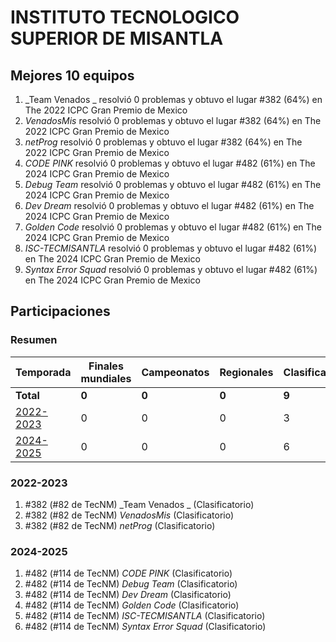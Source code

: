 # INSTITUTO TECNOLOGICO SUPERIOR DE MISANTLA

## Mejores 10 equipos

1. _Team Venados _ resolvió 0 problemas y obtuvo el lugar #382 (64%) en The 2022 ICPC Gran Premio de Mexico
1. _VenadosMis_ resolvió 0 problemas y obtuvo el lugar #382 (64%) en The 2022 ICPC Gran Premio de Mexico
1. _netProg_ resolvió 0 problemas y obtuvo el lugar #382 (64%) en The 2022 ICPC Gran Premio de Mexico
1. _CODE PINK_ resolvió 0 problemas y obtuvo el lugar #482 (61%) en The 2024 ICPC Gran Premio de Mexico
1. _Debug Team_ resolvió 0 problemas y obtuvo el lugar #482 (61%) en The 2024 ICPC Gran Premio de Mexico
1. _Dev Dream_ resolvió 0 problemas y obtuvo el lugar #482 (61%) en The 2024 ICPC Gran Premio de Mexico
1. _Golden Code_ resolvió 0 problemas y obtuvo el lugar #482 (61%) en The 2024 ICPC Gran Premio de Mexico
1. _ISC-TECMISANTLA_ resolvió 0 problemas y obtuvo el lugar #482 (61%) en The 2024 ICPC Gran Premio de Mexico
1. _Syntax Error Squad_ resolvió 0 problemas y obtuvo el lugar #482 (61%) en The 2024 ICPC Gran Premio de Mexico

## Participaciones

### Resumen

| Temporada | Finales mundiales | Campeonatos | Regionales | Clasificatorios | Equipos |
| --- | --- | --- | --- | --- | --- |
| **Total** | **0** | **0** | **0** | **9** | **9** |
| [2022-2023](#2022-2023) | 0 | 0 | 0 | 3 | 3 |
| [2024-2025](#2024-2025) | 0 | 0 | 0 | 6 | 6 |

### 2022-2023

1. #382 (#82 de TecNM) _Team Venados _ (Clasificatorio)
1. #382 (#82 de TecNM) _VenadosMis_ (Clasificatorio)
1. #382 (#82 de TecNM) _netProg_ (Clasificatorio)

### 2024-2025

1. #482 (#114 de TecNM) _CODE PINK_ (Clasificatorio)
1. #482 (#114 de TecNM) _Debug Team_ (Clasificatorio)
1. #482 (#114 de TecNM) _Dev Dream_ (Clasificatorio)
1. #482 (#114 de TecNM) _Golden Code_ (Clasificatorio)
1. #482 (#114 de TecNM) _ISC-TECMISANTLA_ (Clasificatorio)
1. #482 (#114 de TecNM) _Syntax Error Squad_ (Clasificatorio)



